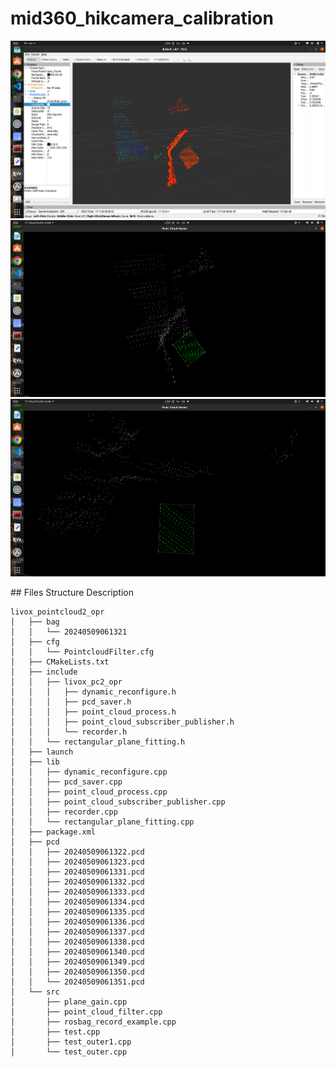 # mid360_hikcamera_calibration
<p align="center">
        <a href="https://github.com/QuintinUmi/camera_calibration/">
            <img src="https://github.com/QuintinUmi/mid360_hikcamera_calibration/blob/QuintinUmi/doc/img/rviz_caliboard_cloud_collection.png?raw=true" alt="rviz_caliboard_cloud_collection.png"/>
            <img src="https://github.com/QuintinUmi/mid360_hikcamera_calibration/blob/QuintinUmi/doc/img/caliboard_cloud_detection.png?raw=true" alt="caliboard_cloud_detection.png"/>
            <img src="https://github.com/QuintinUmi/mid360_hikcamera_calibration/blob/QuintinUmi/doc/img/caliboard_cloud_detection_2.png?raw=true" alt="caliboard_cloud_detection_2.png"/>  
        </a>
</p>
## Files Structure Description

```
livox_pointcloud2_opr
│   ├── bag
│   │   └── 20240509061321
│   ├── cfg
│   │   └── PointcloudFilter.cfg
│   ├── CMakeLists.txt
│   ├── include
│   │   ├── livox_pc2_opr
│   │   │   ├── dynamic_reconfigure.h
│   │   │   ├── pcd_saver.h
│   │   │   ├── point_cloud_process.h
│   │   │   ├── point_cloud_subscriber_publisher.h
│   │   │   └── recorder.h
│   │   └── rectangular_plane_fitting.h
│   ├── launch
│   ├── lib
│   │   ├── dynamic_reconfigure.cpp
│   │   ├── pcd_saver.cpp
│   │   ├── point_cloud_process.cpp
│   │   ├── point_cloud_subscriber_publisher.cpp
│   │   ├── recorder.cpp
│   │   └── rectangular_plane_fitting.cpp
│   ├── package.xml
│   ├── pcd
│   │   ├── 20240509061322.pcd
│   │   ├── 20240509061323.pcd
│   │   ├── 20240509061331.pcd
│   │   ├── 20240509061332.pcd
│   │   ├── 20240509061333.pcd
│   │   ├── 20240509061334.pcd
│   │   ├── 20240509061335.pcd
│   │   ├── 20240509061336.pcd
│   │   ├── 20240509061337.pcd
│   │   ├── 20240509061338.pcd
│   │   ├── 20240509061340.pcd
│   │   ├── 20240509061349.pcd
│   │   ├── 20240509061350.pcd
│   │   └── 20240509061351.pcd
│   └── src
│       ├── plane_gain.cpp
│       ├── point_cloud_filter.cpp
│       ├── rosbag_record_example.cpp
│       ├── test.cpp
│       ├── test_outer1.cpp
│       └── test_outer.cpp

```
